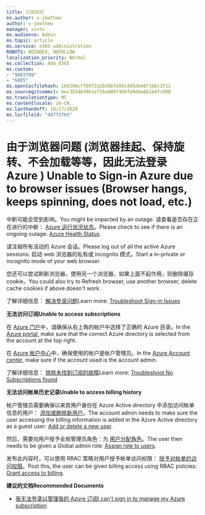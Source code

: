 ```yaml
---
title: 订阅访问
ms.author: v-jmathew
author: v-jmathew
manager: scotv
ms.audience: Admin
ms.topic: article
ms.service: o365-administration
ROBOTS: NOINDEX, NOFOLLOW
localization_priority: Normal
ms.collection: Adm_O365
ms.custom:
- "9003799"
- "6805"
ms.openlocfilehash: 166380cff09f2a2bd9b7e8914d5db4071b6c3f12
ms.sourcegitcommit: bec3554bf061ef28a009f460fb9d0a661b4fc008
ms.translationtype: MT
ms.contentlocale: zh-CN
ms.lasthandoff: 10/27/2020
ms.locfileid: "48773769"
---
```

# <a name="unable-to-sign-in-azure-due-to-browser-issues-browser-hangs-keeps-spinning-does-not-load-etc"></a><span data-ttu-id="ce112-102">由于浏览器问题 (浏览器挂起、保持旋转、不会加载等等，因此无法登录 Azure ) </span><span class="sxs-lookup"><span data-stu-id="ce112-102">Unable to Sign-in Azure due to browser issues (Browser hangs, keeps spinning, does not load, etc.)</span></span>

<span data-ttu-id="ce112-103">中断可能会受到影响。</span><span class="sxs-lookup"><span data-stu-id="ce112-103">You might be impacted by an outage.</span></span> <span data-ttu-id="ce112-104">请查看是否存在正在进行的中断： [Azure 运行状况状态](https://status.azure.com/status/history/)。</span><span class="sxs-lookup"><span data-stu-id="ce112-104">Please check to see if there is an ongoing outage: [Azure Health Status](https://status.azure.com/status/history/).</span></span>

<span data-ttu-id="ce112-105">请注销所有活动的 Azure 会话。</span><span class="sxs-lookup"><span data-stu-id="ce112-105">Please log out of all the active Azure sessions.</span></span> <span data-ttu-id="ce112-106">启动 web 浏览器的私有或 incognito 模式。</span><span class="sxs-lookup"><span data-stu-id="ce112-106">Start a in-private or incognito mode of your web browser.</span></span>

<span data-ttu-id="ce112-107">您还可以尝试刷新浏览器，使用另一个浏览器，如果上面不起作用，则删除缓存 cookie。</span><span class="sxs-lookup"><span data-stu-id="ce112-107">You could also try to Refresh browser, use another browser, delete cache cookies if above doesn't work.</span></span>

<span data-ttu-id="ce112-108">了解详细信息： [解决登录问题](https://support.microsoft.com/help/4042961/troubleshoot-why-you-can-t-sign-in-to-manage-your-azure-subscription)</span><span class="sxs-lookup"><span data-stu-id="ce112-108">Learn more: [Troubleshoot Sign-in Issues](https://support.microsoft.com/help/4042961/troubleshoot-why-you-can-t-sign-in-to-manage-your-azure-subscription)</span></span>

<span data-ttu-id="ce112-109">**无法访问订阅**</span><span class="sxs-lookup"><span data-stu-id="ce112-109">**Unable to access subscriptions**</span></span>

<span data-ttu-id="ce112-110">在 [Azure 门户](https://portal.azure.com/)中，请确保从右上角的帐户中选择了正确的 Azure 目录。</span><span class="sxs-lookup"><span data-stu-id="ce112-110">In the [Azure portal](https://portal.azure.com/), make sure that the correct Azure directory is selected from the account at the top right.</span></span>

<span data-ttu-id="ce112-111">在 [Azure 帐户中心](https://account.windowsazure.com/Subscriptions)中，确保使用的帐户是帐户管理员。</span><span class="sxs-lookup"><span data-stu-id="ce112-111">In the [Azure Account center](https://account.windowsazure.com/Subscriptions), make sure if the account used is the account admin.</span></span>

<span data-ttu-id="ce112-112">了解详细信息： [排除未找到订阅的故障](https://docs.microsoft.com/azure/billing/billing-no-subscriptions-found?WT.mc_id=Portal-Microsoft_Azure_Support)</span><span class="sxs-lookup"><span data-stu-id="ce112-112">Learn more: [Troubleshoot No Subscriptions found](https://docs.microsoft.com/azure/billing/billing-no-subscriptions-found?WT.mc_id=Portal-Microsoft_Azure_Support)</span></span>

<span data-ttu-id="ce112-113">**无法访问帐单历史记录**</span><span class="sxs-lookup"><span data-stu-id="ce112-113">**Unable to access billing history**</span></span>

<span data-ttu-id="ce112-114">帐户管理员需要确保以来宾用户身份在 Azure Active directory 中添加访问帐单信息的用户： [添加或删除新用户](https://docs.microsoft.com/azure/active-directory/fundamentals/add-users-azure-active-directory?WT.mc_id=Portal-Microsoft_Azure_Support)。</span><span class="sxs-lookup"><span data-stu-id="ce112-114">The account admin needs to make sure the user accessing the billing information is added in the Azure Active directory as a guest user: [Add or delete a new user](https://docs.microsoft.com/azure/active-directory/fundamentals/add-users-azure-active-directory?WT.mc_id=Portal-Microsoft_Azure_Support).</span></span>

<span data-ttu-id="ce112-115">然后，需要向用户授予全局管理员角色：为 [用户分配角色](https://docs.microsoft.com/azure/active-directory/fundamentals/active-directory-users-assign-role-azure-portal?WT.mc_id=Portal-Microsoft_Azure_Support)。</span><span class="sxs-lookup"><span data-stu-id="ce112-115">The user then needs to be given a Global admin role: [Assign role to users](https://docs.microsoft.com/azure/active-directory/fundamentals/active-directory-users-assign-role-azure-portal?WT.mc_id=Portal-Microsoft_Azure_Support).</span></span>

<span data-ttu-id="ce112-116">发布此内容时，可以使用 RBAC 策略对用户授予帐单访问权限： [授予对帐单的访问权限](https://docs.microsoft.com/azure/billing/billing-manage-access?WT.mc_id=Portal-Microsoft_Azure_Support)。</span><span class="sxs-lookup"><span data-stu-id="ce112-116">Post this, the user can be given billing access using RBAC policies: [Grant access to billing](https://docs.microsoft.com/azure/billing/billing-manage-access?WT.mc_id=Portal-Microsoft_Azure_Support).</span></span>

<span data-ttu-id="ce112-117">**建议的文档**</span><span class="sxs-lookup"><span data-stu-id="ce112-117">**Recommended Documents**</span></span>

-   [<span data-ttu-id="ce112-118">我无法登录以管理我的 Azure 订阅</span><span class="sxs-lookup"><span data-stu-id="ce112-118">I can't sign in to manage my Azure subscription</span></span>](https://docs.microsoft.com/azure/billing-cannot-login-subscription?WT.mc_id=Portal-Microsoft_Azure_Support)